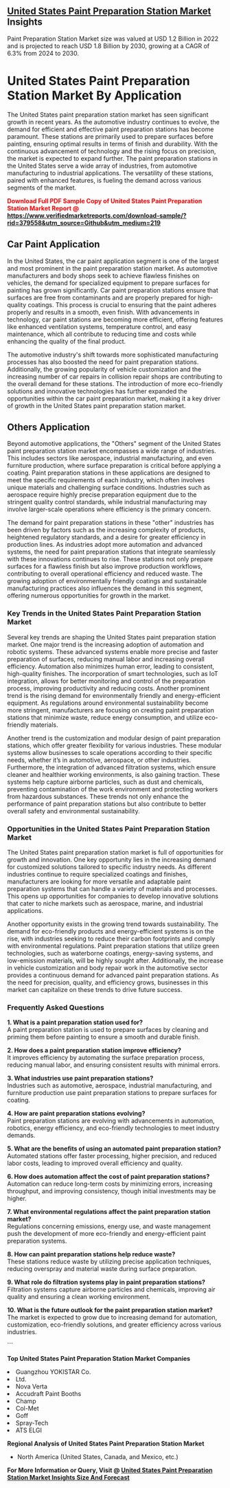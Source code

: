 <h2><a href="https://www.verifiedmarketreports.com/download-sample/?rid=379558&amp;utm_source=Github&amp;utm_medium=219" target="_blank">United States Paint Preparation Station Market</a> Insights</h2><p>Paint Preparation Station Market size was valued at USD 1.2 Billion in 2022 and is projected to reach USD 1.8 Billion by 2030, growing at a CAGR of 6.3% from 2024 to 2030.</p><p> <h1>United States Paint Preparation Station Market By Application</h1> <p>The United States paint preparation station market has seen significant growth in recent years. As the automotive industry continues to evolve, the demand for efficient and effective paint preparation stations has become paramount. These stations are primarily used to prepare surfaces before painting, ensuring optimal results in terms of finish and durability. With the continuous advancement of technology and the rising focus on precision, the market is expected to expand further. The paint preparation stations in the United States serve a wide array of industries, from automotive manufacturing to industrial applications. The versatility of these stations, paired with enhanced features, is fueling the demand across various segments of the market.</p> <p><strong><p><span class=""><span style="color: #ff0000;"><strong>Download Full PDF Sample Copy of United States Paint Preparation Station Market Report</strong> @ </span><a href="https://www.verifiedmarketreports.com/download-sample/?rid=379558&amp;utm_source=Github&amp;utm_medium=219" target="_blank">https://www.verifiedmarketreports.com/download-sample/?rid=379558&amp;utm_source=Github&amp;utm_medium=219</a></span></p></strong></p> <h2>Car Paint Application</h2> <p>In the United States, the car paint application segment is one of the largest and most prominent in the paint preparation station market. As automotive manufacturers and body shops seek to achieve flawless finishes on vehicles, the demand for specialized equipment to prepare surfaces for painting has grown significantly. Car paint preparation stations ensure that surfaces are free from contaminants and are properly prepared for high-quality coatings. This process is crucial to ensuring that the paint adheres properly and results in a smooth, even finish. With advancements in technology, car paint stations are becoming more efficient, offering features like enhanced ventilation systems, temperature control, and easy maintenance, which all contribute to reducing time and costs while enhancing the quality of the final product.</p> <p>The automotive industry's shift towards more sophisticated manufacturing processes has also boosted the need for paint preparation stations. Additionally, the growing popularity of vehicle customization and the increasing number of car repairs in collision repair shops are contributing to the overall demand for these stations. The introduction of more eco-friendly solutions and innovative technologies has further expanded the opportunities within the car paint preparation market, making it a key driver of growth in the United States paint preparation station market.</p> <h2>Others Application</h2> <p>Beyond automotive applications, the "Others" segment of the United States paint preparation station market encompasses a wide range of industries. This includes sectors like aerospace, industrial manufacturing, and even furniture production, where surface preparation is critical before applying a coating. Paint preparation stations in these applications are designed to meet the specific requirements of each industry, which often involves unique materials and challenging surface conditions. Industries such as aerospace require highly precise preparation equipment due to the stringent quality control standards, while industrial manufacturing may involve larger-scale operations where efficiency is the primary concern.</p> <p>The demand for paint preparation stations in these "other" industries has been driven by factors such as the increasing complexity of products, heightened regulatory standards, and a desire for greater efficiency in production lines. As industries adopt more automation and advanced systems, the need for paint preparation stations that integrate seamlessly with these innovations continues to rise. These stations not only prepare surfaces for a flawless finish but also improve production workflows, contributing to overall operational efficiency and reduced waste. The growing adoption of environmentally friendly coatings and sustainable manufacturing practices also influences the demand in this segment, offering numerous opportunities for growth in the market.</p> <h3>Key Trends in the United States Paint Preparation Station Market</h3> <p>Several key trends are shaping the United States paint preparation station market. One major trend is the increasing adoption of automation and robotic systems. These advanced systems enable more precise and faster preparation of surfaces, reducing manual labor and increasing overall efficiency. Automation also minimizes human error, leading to consistent, high-quality finishes. The incorporation of smart technologies, such as IoT integration, allows for better monitoring and control of the preparation process, improving productivity and reducing costs. Another prominent trend is the rising demand for environmentally friendly and energy-efficient equipment. As regulations around environmental sustainability become more stringent, manufacturers are focusing on creating paint preparation stations that minimize waste, reduce energy consumption, and utilize eco-friendly materials.</p> <p>Another trend is the customization and modular design of paint preparation stations, which offer greater flexibility for various industries. These modular systems allow businesses to scale operations according to their specific needs, whether it’s in automotive, aerospace, or other industries. Furthermore, the integration of advanced filtration systems, which ensure cleaner and healthier working environments, is also gaining traction. These systems help capture airborne particles, such as dust and chemicals, preventing contamination of the work environment and protecting workers from hazardous substances. These trends not only enhance the performance of paint preparation stations but also contribute to better overall safety and environmental sustainability.</p> <h3>Opportunities in the United States Paint Preparation Station Market</h3> <p>The United States paint preparation station market is full of opportunities for growth and innovation. One key opportunity lies in the increasing demand for customized solutions tailored to specific industry needs. As different industries continue to require specialized coatings and finishes, manufacturers are looking for more versatile and adaptable paint preparation systems that can handle a variety of materials and processes. This opens up opportunities for companies to develop innovative solutions that cater to niche markets such as aerospace, marine, and industrial applications.</p> <p>Another opportunity exists in the growing trend towards sustainability. The demand for eco-friendly products and energy-efficient systems is on the rise, with industries seeking to reduce their carbon footprints and comply with environmental regulations. Paint preparation stations that utilize green technologies, such as waterborne coatings, energy-saving systems, and low-emission materials, will be highly sought after. Additionally, the increase in vehicle customization and body repair work in the automotive sector provides a continuous demand for advanced paint preparation stations. As the need for precision, quality, and efficiency grows, businesses in this market can capitalize on these trends to drive future success.</p> <h3>Frequently Asked Questions</h3> <p><strong>1. What is a paint preparation station used for?</strong><br> A paint preparation station is used to prepare surfaces by cleaning and priming them before painting to ensure a smooth and durable finish.</p> <p><strong>2. How does a paint preparation station improve efficiency?</strong><br> It improves efficiency by automating the surface preparation process, reducing manual labor, and ensuring consistent results with minimal errors.</p> <p><strong>3. What industries use paint preparation stations?</strong><br> Industries such as automotive, aerospace, industrial manufacturing, and furniture production use paint preparation stations to prepare surfaces for coating.</p> <p><strong>4. How are paint preparation stations evolving?</strong><br> Paint preparation stations are evolving with advancements in automation, robotics, energy efficiency, and eco-friendly technologies to meet industry demands.</p> <p><strong>5. What are the benefits of using an automated paint preparation station?</strong><br> Automated stations offer faster processing, higher precision, and reduced labor costs, leading to improved overall efficiency and quality.</p> <p><strong>6. How does automation affect the cost of paint preparation stations?</strong><br> Automation can reduce long-term costs by minimizing errors, increasing throughput, and improving consistency, though initial investments may be higher.</p> <p><strong>7. What environmental regulations affect the paint preparation station market?</strong><br> Regulations concerning emissions, energy use, and waste management push the development of more eco-friendly and energy-efficient paint preparation systems.</p> <p><strong>8. How can paint preparation stations help reduce waste?</strong><br> These stations reduce waste by utilizing precise application techniques, reducing overspray and material waste during surface preparation.</p> <p><strong>9. What role do filtration systems play in paint preparation stations?</strong><br> Filtration systems capture airborne particles and chemicals, improving air quality and ensuring a clean working environment.</p> <p><strong>10. What is the future outlook for the paint preparation station market?</strong><br> The market is expected to grow due to increasing demand for automation, customization, eco-friendly solutions, and greater efficiency across various industries.</p> ```</p><p><strong>Top United States Paint Preparation Station Market Companies</strong></p><div data-test-id=""><p><li>Guangzhou YOKISTAR Co.</li><li> Ltd.</li><li> Nova Verta</li><li> Accudraft Paint Booths</li><li> Champ</li><li> Col-Met</li><li> Goff</li><li> Spray-Tech</li><li> ATS ELGI</li></p><div><strong>Regional Analysis of&nbsp;United States Paint Preparation Station Market</strong></div><ul><li dir="ltr"><p dir="ltr">North America&nbsp;(United States, Canada, and Mexico, etc.)</p></li></ul><p><strong>For More Information or Query, Visit @&nbsp;</strong><strong><a href="https://www.verifiedmarketreports.com/product/paint-preparation-station-market/?utm_source=Github&amp;utm_medium=219" target="_blank">United States Paint Preparation Station Market Insights Size And Forecast</a></strong></p></div>
